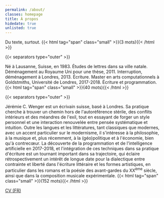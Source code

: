 ```yaml
---
permalink: /about/
classes: homepage
title: À propos
hidedate: true
unlisted: true
---
```


Du texte, surtout. {{< html tag="span" class="small" >}}(3 mots){{< /html >}}

{{< separators type="outer" >}}

Né à Lausanne, Suisse, en 1983. Études de lettres dans sa ville natale. Déménagement au Royaume Uni pour une thèse, 2011. Interruption, déménagement à Londres, 2013. Écriture. Master en arts computationnels à Goldstmiths, Université de Londres, 2017-2018. Écriture et programmation. {{< html tag="span" class="small" >}}(40 mots){{< /html >}}

{{< separators type="outer" >}}

Jérémie C. Wenger est un écrivain suisse, basé à Londres. Sa pratique cherche à trouver un chemin hors de l'autoréférence stérile, des conflits intérieurs et des méandres de l'exil, tout en essayant de forger un style personnel et une interaction renouvelée entre pensée systématique et intuition. Outre les langues et les littératures, tant classiques que modernes, avec un accent particulier sur le modernisme, il s'intéresse à la philosophie, à la musique et, plus récemment, à la (géo)politique et à l'économie, bien qu'à contrecœur. La découverte de la programmation et de l'intelligence artificielle en 2017-2018, et l'intégration de ces techniques dans sa pratique d'écriture est un tournant important dans sa trajectoire, qui éclaire rétrospectivement un intérêt de longue date pour la dialectique entre contrainte et liberté dans l'écriture littéraire et les formes artistiques, en particulier dans les romans et la poésie des avant-gardes du XX<sup>ème</sup> siècle, ainsi que dans la composition musicale expérimentale. {{< html tag="span" class="small" >}}(152 mots){{< /html >}}

[CV (FR)](/assets/cv/JCWenger_CV_FR.pdf)
